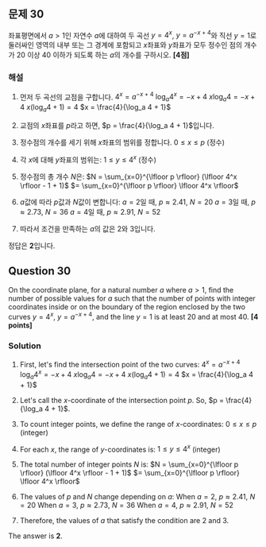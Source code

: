 ## 문제 30
좌표평면에서 $a>1$인 자연수 $a$에 대하여 두 곡선 $y=4^x$, $y=a^{-x+4}$와 직선 $y=1$로 둘러싸인 영역의 내부 또는 그 경계에 포함되고 $x$좌표와 $y$좌표가 모두 정수인 점의 개수가 20 이상 40 이하가 되도록 하는 $a$의 개수를 구하시오. **[4점]**

### 해설
1) 먼저 두 곡선의 교점을 구합니다.
   $4^x = a^{-x+4}$
   $\log_a 4^x = -x+4$
   $x \log_a 4 = -x+4$
   $x(\log_a 4 + 1) = 4$
   $x = \frac{4}{\log_a 4 + 1}$

2) 교점의 $x$좌표를 $p$라고 하면, $p = \frac{4}{\log_a 4 + 1}$입니다.

3) 정수점의 개수를 세기 위해 $x$좌표의 범위를 정합니다.
   $0 \leq x \leq p$ (정수)

4) 각 $x$에 대해 $y$좌표의 범위는:
   $1 \leq y \leq 4^x$ (정수)

5) 정수점의 총 개수 $N$은:
   $N = \sum_{x=0}^{\lfloor p \rfloor} (\lfloor 4^x \rfloor - 1 + 1)$
      $= \sum_{x=0}^{\lfloor p \rfloor} \lfloor 4^x \rfloor$

6) $a$값에 따라 $p$값과 $N$값이 변합니다:
   $a=2$일 때, $p \approx 2.41$, $N=20$
   $a=3$일 때, $p \approx 2.73$, $N=36$
   $a=4$일 때, $p \approx 2.91$, $N=52$

7) 따라서 조건을 만족하는 $a$의 값은 2와 3입니다.

정답은 **2**입니다.

## Question 30
On the coordinate plane, for a natural number $a$ where $a>1$, find the number of possible values for $a$ such that the number of points with integer coordinates inside or on the boundary of the region enclosed by the two curves $y=4^x$, $y=a^{-x+4}$, and the line $y=1$ is at least 20 and at most 40. **[4 points]**

### Solution
1) First, let's find the intersection point of the two curves:
   $4^x = a^{-x+4}$
   $\log_a 4^x = -x+4$
   $x \log_a 4 = -x+4$
   $x(\log_a 4 + 1) = 4$
   $x = \frac{4}{\log_a 4 + 1}$

2) Let's call the $x$-coordinate of the intersection point $p$. So, $p = \frac{4}{\log_a 4 + 1}$.

3) To count integer points, we define the range of $x$-coordinates:
   $0 \leq x \leq p$ (integer)

4) For each $x$, the range of $y$-coordinates is:
   $1 \leq y \leq 4^x$ (integer)

5) The total number of integer points $N$ is:
   $N = \sum_{x=0}^{\lfloor p \rfloor} (\lfloor 4^x \rfloor - 1 + 1)$
      $= \sum_{x=0}^{\lfloor p \rfloor} \lfloor 4^x \rfloor$

6) The values of $p$ and $N$ change depending on $a$:
   When $a=2$, $p \approx 2.41$, $N=20$
   When $a=3$, $p \approx 2.73$, $N=36$
   When $a=4$, $p \approx 2.91$, $N=52$

7) Therefore, the values of $a$ that satisfy the condition are 2 and 3.

The answer is **2**.
